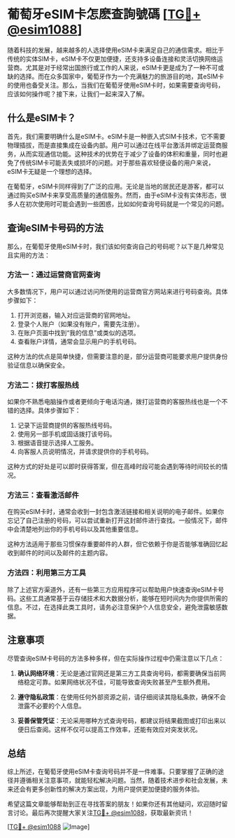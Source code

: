 # 葡萄牙eSIM卡怎麽查詢號碼 [[TG💪+ @esim1088](https://t.me/s/esim1088)]

随着科技的发展，越来越多的人选择使用eSIM卡来满足自己的通信需求。相比于传统的实体SIM卡，eSIM卡不仅更加便捷，还支持多设备连接和灵活切换网络运营商。尤其是对于经常出国旅行或工作的人来说，eSIM卡更是成为了一种不可或缺的选择。而在众多国家中，葡萄牙作为一个充满魅力的旅游目的地，其eSIM卡的使用也备受关注。那么，当我们在葡萄牙使用eSIM卡时，如果需要查询号码，应该如何操作呢？接下来，让我们一起来深入了解。

## 什么是eSIM卡？

首先，我们需要明确什么是eSIM卡。eSIM卡是一种嵌入式SIM卡技术，它不需要物理插拔，而是直接集成在设备内部。用户可以通过在线平台激活并绑定运营商服务，从而实现通信功能。这种技术的优势在于减少了设备的体积和重量，同时也避免了传统SIM卡可能丢失或损坏的问题。对于那些喜欢轻便设备的用户来说，eSIM卡无疑是一个理想的选择。

在葡萄牙，eSIM卡同样得到了广泛的应用。无论是当地的居民还是游客，都可以通过购买eSIM卡来享受高质量的通信服务。然而，由于eSIM卡没有实体形态，很多人在初次使用时可能会遇到一些困惑，比如如何查询号码就是一个常见的问题。

## 查询eSIM卡号码的方法

那么，在葡萄牙使用eSIM卡时，我们该如何查询自己的号码呢？以下是几种常见且实用的方法：

### 方法一：通过运营商官网查询

大多数情况下，用户可以通过访问所使用的运营商官方网站来进行号码查询。具体步骤如下：

1. 打开浏览器，输入对应运营商的官网地址。
2. 登录个人账户（如果没有账户，需要先注册）。
3. 在账户页面中找到“我的信息”或类似的选项。
4. 查看账户详情，通常会显示用户的手机号码。

这种方法的优点是简单快捷，但需要注意的是，部分运营商可能要求用户提供身份验证信息以确保安全。

### 方法二：拨打客服热线

如果你不熟悉电脑操作或者更倾向于电话沟通，拨打运营商的客服热线也是一个不错的选择。具体步骤如下：

1. 记录下运营商提供的客服热线号码。
2. 使用另一部手机或固话拨打该号码。
3. 根据语音提示选择人工服务。
4. 向客服人员说明情况，并请求提供你的手机号码。

这种方式的好处是可以即时获得答案，但在高峰时段可能会遇到等待时间较长的情况。

### 方法三：查看激活邮件

在购买eSIM卡时，通常会收到一封包含激活链接和相关说明的电子邮件。如果你忘记了自己注册的号码，可以尝试重新打开这封邮件进行查找。一般情况下，邮件中会清楚地列出你的手机号码以及其他重要信息。

这种方法适用于那些习惯保存重要邮件的人群，但它依赖于你是否能够准确回忆起收到邮件的时间以及邮件的主题内容。

### 方法四：利用第三方工具

除了上述官方渠道外，还有一些第三方应用程序可以帮助用户快速查询eSIM卡号码。这些工具通常基于云存储技术和大数据分析，能够在短时间内为你提供所需的信息。不过，在选择此类工具时，请务必注意保护个人信息安全，避免泄露敏感数据。

## 注意事项

尽管查询eSIM卡号码的方法多种多样，但在实际操作过程中仍需注意以下几点：

1. **确认网络环境**：无论是通过官网还是第三方工具查询号码，都需要确保当前网络稳定可靠。如果网络状况不佳，可能导致查询失败甚至产生额外费用。
   
2. **遵守隐私政策**：在使用任何外部资源之前，请仔细阅读其隐私条款，确保不会泄露不必要的个人信息。

3. **妥善保管凭证**：无论采用哪种方式查询号码，都建议将结果截图或打印出来以便日后查阅。这样不仅可以提高工作效率，还能有效应对突发状况。

## 总结

综上所述，在葡萄牙使用eSIM卡查询号码并不是一件难事。只要掌握了正确的途径并遵循相关注意事项，就能轻松解决问题。当然，随着技术进步和社会发展，未来还会有更多创新性的解决方案出现，为用户提供更加便捷的服务体验。

希望这篇文章能够帮助到正在寻找答案的朋友！如果你还有其他疑问，欢迎随时留言讨论。最后再次提醒大家关注[TG💪+ @esim1088](https://t.me/s/esim1088)，获取最新资讯！

[[TG💪+ @esim1088](https://t.me/s/esim1088) ![Image](https://i.postimg.cc/4NQfJmqS/Snipaste-2025-05-13-00-14-12.png)]